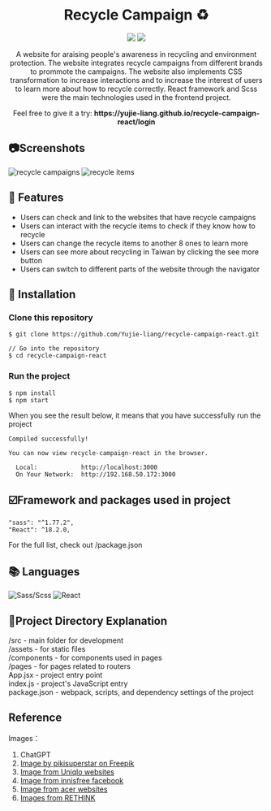 # <div align='center'>Recycle Campaign :recycle:</div>

<div align='center'>
<p>
    <img src="https://img.shields.io/badge/Sass/Scss-1.77.0-pink"/>
    <img src="https://img.shields.io/badge/React-18.3.1-blue"/>
</p>
<p>
A website for araising people's awareness in recycling and environment protection. The website integrates recycle campaigns from different brands to prommote the campaigns. The website also implements CSS transformation to increase interactions and to increase the interest of users to learn more about how to recycle correctly. React framework and Scss were the main technologies used in the frontend project.
</p>
<p>Feel free to give it a try: <strong>https://yujie-liang.github.io/recycle-campaign-react/login</strong><br>
</p>
</div>

## :camera:Screenshots

![recycle campaigns](https://i.imgur.com/2QJ3Sin.png)
![recycle items](https://i.imgur.com/NZjxDkQ.png)

## :star2: Features

- Users can check and link to the websites that have recycle campaigns<br>
- Users can interact with the recycle items to check if they know how to recycle<br>
- Users can change the recycle items to another 8 ones to learn more<br>
- Users can see more about recycling in Taiwan by clicking the see more button<br>
- Users can switch to different parts of the website through the navigator<br>


## :diamond_shape_with_a_dot_inside: Installation

### Clone this repository

```
$ git clone https://github.com/Yujie-liang/recycle-campaign-react.git

// Go into the repository
$ cd recycle-campaign-react

```

### Run the project

```
$ npm install
$ npm start
```

When you see the result below, it means that you have successfully run the project

```
Compiled successfully!

You can now view recycle-campaign-react in the browser.

  Local:            http://localhost:3000
  On Your Network:  http://192.168.50.172:3000

```


## :ballot_box_with_check:Framework and packages used in project

```
"sass": "^1.77.2",
"React": ^18.2.0,
```

For the full list, check out /package.json

## :books: Languages

<div>
<img alt="Sass/Scss" src="https://img.shields.io/badge/SASS%20-hotpink.svg?&style=for-the-badge&logo=SASS&logoColor=white"/>
<img alt="React" src="https://img.shields.io/badge/react-%2320232a.svg?style=for-the-badge&logo=react&logoColor=%2361DAFB"/>

## :floppy_disk:Project Directory Explanation

/src - main folder for development  
/assets - for static files  
/components - for components used in pages  
/pages - for pages related to routers  
App.jsx - project entry point  
index.js - project's JavaScript entry  
package.json - webpack, scripts, and dependency settings of the project  

## Reference
Images：
1. ChatGPT
2. <a href="https://www.freepik.com/free-vector/hand-drawn-world-environment-day-save-planet-illustration_13758070.htm#fromView=search&page=1&position=26&uuid=dafcf8ed-86f8-41e9-8dc0-cc4fda71cd3d">Image by pikisuperstar on Freepik</a>
3. <a href="https://www.uniqlo.com/tw/collection/sustainability/l3/recycle.html">Image from Uniqlo websites
4. <a href="https://www.facebook.com/innisfreetaiwan/photos/a.176898985853129/502491679960523/?type=3&locale=zh_TW">Image from innisfree facebook
5. <a href="https://www.acer.com/sustainability/zh/circular-economies-and-innovation/product-life-cycle/product-recycling">Image from acer websites
6. <a href="https://recycle.rethinktw.org/catalogue/">Images from RETHINK
